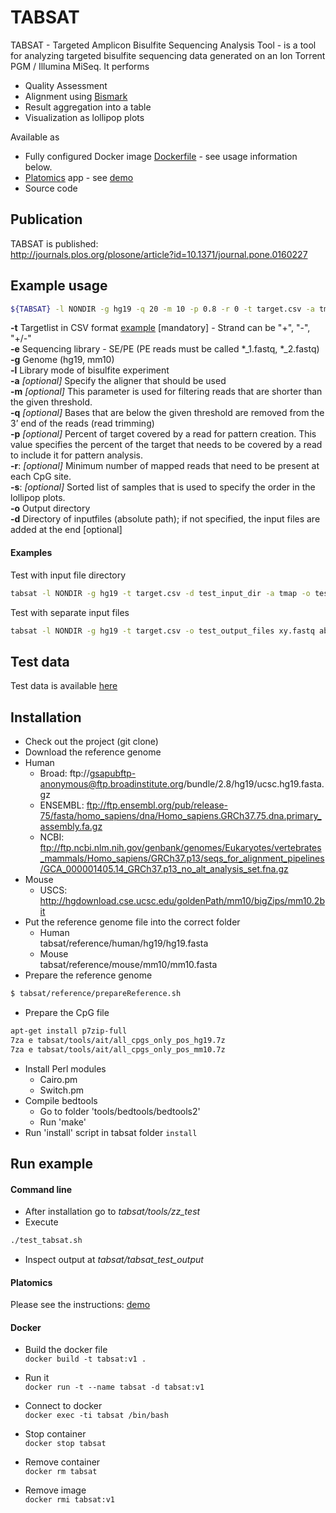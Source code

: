 # TABSAT

TABSAT - Targeted Amplicon Bisulfite Sequencing Analysis Tool - is a tool for analyzing targeted bisulfite sequencing data generated on an Ion Torrent PGM / Illumina MiSeq. 
It performs
* Quality Assessment
* Alignment using [Bismark](http://www.bioinformatics.babraham.ac.uk/projects/bismark/)
* Result aggregation into a table
* Visualization as lollipop plots

Available as
* Fully configured Docker image [Dockerfile](Dockerfile) - see usage information below.
* [Platomics](www.platomics.com) app - see [demo](demo.md)
* Source code

## Publication
TABSAT is published:<br/>
http://journals.plos.org/plosone/article?id=10.1371/journal.pone.0160227


## Example usage
```sh
${TABSAT} -l NONDIR -g hg19 -q 20 -m 10 -p 0.8 -r 0 -t target.csv -a tmap -o output_dir input.fastq
```
**-t** Targetlist in CSV format [example](https://github.com/tadKeys/tabsat/blob/master/tools/zz_test/target_list.csv) [mandatory] - Strand can be "+", "-", "+/-"<br />
**-e** Sequencing library - SE/PE (PE reads must be called \*_1.fastq, \*_2.fastq)<br />
**-g** Genome (hg19, mm10)<br />
**-l** Library mode of bisulfite experiment<br />
**-a** *[optional]* Specify the aligner that should be used<br />
**-m** *[optional]* This parameter is used for filtering reads that are shorter than the given threshold.<br />
**-q** *[optional]* Bases that are below the given threshold are removed from the 3’ end of the reads (read trimming)<br />
**-p** *[optional]* Percent of target covered by a read for pattern creation. This value specifies the percent of the target that needs to be covered by a read to include it for pattern analysis.<br />
**-r**: *[optional]* Minimum number of mapped reads that need to be present at each CpG site.	<br />
**-s**: *[optional]* Sorted list of samples that is used to specify the order in the lollipop plots.<br />
**-o** Output directory<br />
**-d** Directory of inputfiles (absolute path); if not specified, the input files are added at the end [optional]<br />

#### Examples
Test with input file directory
```sh
tabsat -l NONDIR -g hg19 -t target.csv -d test_input_dir -a tmap -o test_output_dir
```
Test with separate input files
```sh
tabsat -l NONDIR -g hg19 -t target.csv -o test_output_files xy.fastq abs.fastq
```

## Test data
Test data is available [here](test_data)



## Installation
* Check out the project (git clone)
* Download the reference genome
 * Human
   * Broad: ftp://gsapubftp-anonymous@ftp.broadinstitute.org/bundle/2.8/hg19/ucsc.hg19.fasta.gz
    * ENSEMBL: ftp://ftp.ensembl.org/pub/release-75/fasta/homo_sapiens/dna/Homo_sapiens.GRCh37.75.dna.primary_assembly.fa.gz
     * NCBI: ftp://ftp.ncbi.nlm.nih.gov/genbank/genomes/Eukaryotes/vertebrates_mammals/Homo_sapiens/GRCh37.p13/seqs_for_alignment_pipelines/GCA_000001405.14_GRCh37.p13_no_alt_analysis_set.fna.gz
 * Mouse
    * USCS: http://hgdownload.cse.ucsc.edu/goldenPath/mm10/bigZips/mm10.2bit
* Put the reference genome file into the correct folder
  * Human<br/>
  tabsat/reference/human/hg19/hg19.fasta
  * Mouse<br/>
  tabsat/reference/mouse/mm10/mm10.fasta
* Prepare the reference genome
```sh
$ tabsat/reference/prepareReference.sh
```
* Prepare the CpG file
```sh
apt-get install p7zip-full
7za e tabsat/tools/ait/all_cpgs_only_pos_hg19.7z
7za e tabsat/tools/ait/all_cpgs_only_pos_mm10.7z
```
* Install Perl modules
  * Cairo.pm
  * Switch.pm
* Compile bedtools
  * Go to folder 'tools/bedtools/bedtools2'
  * Run 'make'
* Run 'install' script in tabsat folder
```install```
## Run example

#### Command line
* After installation go to *tabsat/tools/zz_test*
* Execute
```sh
./test_tabsat.sh
```
* Inspect output at *tabsat/tabsat_test_output*

#### Platomics
Please see the instructions: [demo](demo.md)


#### Docker
* Build the docker file<br/>
```docker build -t tabsat:v1 . ```

* Run it<br/> 
```docker run -t --name tabsat -d tabsat:v1 ```

* Connect to docker<br/>
```docker exec -ti tabsat /bin/bash ```

* Stop container<br/>
```docker stop tabsat```

* Remove container<br/>
```docker rm tabsat```

* Remove image<br/>
```docker rmi tabsat:v1```




